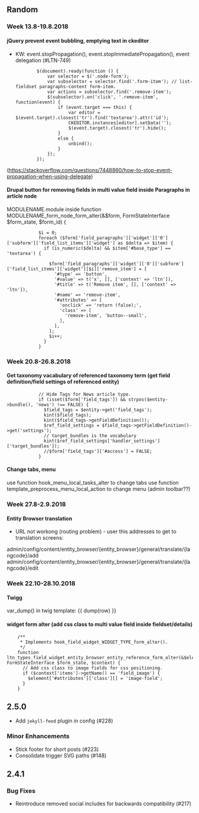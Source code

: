 
## Random

### Week 13.8-19.8.2018
#### jQuery prevent event bubbling, emptying text in ckeditor 

  * KW: event.stopPropagation(), event.stopImmediatePropagation(), event delegation (#LTN-749)


                $(document).ready(function () {
                    var selector = $('.node-form');
                    var subselector = selector.find('.form-item'); // list-fieldset paragraphs-content form-item.
                    var actions = subselector.find('.remove-item');
                    $(subselector).on('click', '.remove-item', function(event) {
                        if (event.target === this) {
                            var editor = $(event.target).closest('tr').find('textarea').attr('id');
                            CKEDITOR.instances[editor].setData('');
                            $(event.target).closest('tr').hide();
                        }
                        else {
                            unbind();
                        }
                    });
                });

(https://stackoverflow.com/questions/7448860/how-to-stop-event-propagation-when-using-delegate)                


#### Drupal button for removing fields in multi value field inside Paragraphs in article node

MODULENAME.module inside function MODULENAME_form_node_form_alter(&$form, FormStateInterface $form_state, $form_id) {

                $i = 0;
                foreach ($form['field_paragraphs']['widget']['0']['subform']['field_list_items']['widget'] as $delta => $item) {
                  if (is_numeric($delta) && $item['#base_type'] == 'textarea') {

                    $form['field_paragraphs']['widget']['0']['subform']['field_list_items']['widget'][$i]['remove_item'] = [
                      '#type' => 'button',
                      '#value' => t('x', [], ['context' => 'ltn']),
                      '#title' => t('Remove item', [], ['context' => 'ltn']),
                      '#name' => 'remove-item',
                      '#attributes' => [
                        'onclick' => 'return (false);',
                        'class' => [
                          'remove-item', 'button--small',
                        ],
                      ],
                    ];
                    $i++;
                  }
                }

### Week 20.8-26.8.2018

#### Get taxonomy vacabulary of referenced taxonomy term (get field definition/field settings of referenced entity)

                // Hide Tags for News article type.
                if (isset($form['field_tags']) && strpos($entity->bundle(), 'news') !== FALSE) {
                  $field_tags = $entity->get('field_tags');
                  kint($field_tags);
                  kint($field_tags->getFieldDefinition());
                  $ref_field_settings = $field_tags->getFieldDefinition()->get('settings');
                  // target_bundles is the vocabulary
                  kint($ref_field_settings['handler_settings']['target_bundles']);
                  //$form['field_tags']['#access'] = FALSE;
                }



#### Change tabs, menu

use function hook_menu_local_tasks_alter to change tabs
use function template_preprocess_menu_local_action to change menu (admin toolbar??)


### Week 27.8-2.9.2018

#### Entity Browser translation

* URL not workong (routing problem) - user this addresses to get to translation screens:

admin/config/content/entity_browser/{entity_browser}/general/translate/{langcode}/add
admin/config/content/entity_browser/{entity_browser}/general/translate/{langcode}/edit

### Week 22.10-28.10.2018

#### Twigg

var_dump() in twig template:  {{ dump(row) }}


#### widget form alter (add css class to multi value field inside fieldset/details)

        /**
         * Implements hook_field_widget_WIDGET_TYPE_form_alter().
         */
        function ltn_types_field_widget_entity_browser_entity_reference_form_alter(&$element, FormStateInterface $form_state, $context) {
          // Add css class to image fields for css positioning.
          if ($context['items']->getName() == 'field_image') {
            $element['#attributes']['class'][] = 'image-field';
          }
        }



## 2.5.0

  * Add `jekyll-feed` plugin in config (#228)

### Minor Enhancements

  * Stick footer for short posts (#223)
  * Consolidate trigger SVG paths (#148)

## 2.4.1

### Bug Fixes

  * Reintroduce removed social includes for backwards compatibility (#217)

